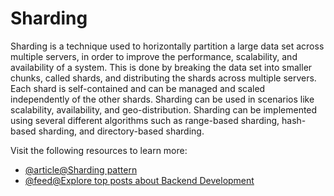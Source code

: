 # Sharding

Sharding is a technique used to horizontally partition a large data set across multiple servers, in order to improve the performance, scalability, and availability of a system. This is done by breaking the data set into smaller chunks, called shards, and distributing the shards across multiple servers. Each shard is self-contained and can be managed and scaled independently of the other shards. Sharding can be used in scenarios like scalability, availability, and geo-distribution. Sharding can be implemented using several different algorithms such as range-based sharding, hash-based sharding, and directory-based sharding.

Visit the following resources to learn more:

- [@article@Sharding pattern](https://learn.microsoft.com/en-us/azure/architecture/patterns/sharding)
- [@feed@Explore top posts about Backend Development](https://app.daily.dev/tags/backend?ref=roadmapsh)
